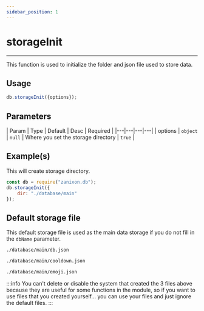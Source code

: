 ```yaml
--- 
sidebar_position: 1 
--- 
```


# storageInit
---
This function is used to initialize the folder and json file used to store data.

## Usage
```js
db.storageInit({options});
```

## Parameters
| Param | Type | Default | Desc | Required |
|---|---|---|---|
| options | `object` | `null` | Where you set the storage directory | `true` |

## Example(s)
This will create storage directory.
```js
const db = require("zanixon.db");
db.storageInit({
	dir: "./database/main"
});
```

## Default storage file 
This default storage file is used as the main data storage if you do not fill in the `dbName` parameter.
```bash title="default: db.json"
./database/main/db.json
```
```bash title="cooldown: cooldown.json"
./database/main/cooldown.json
```
```bash title="emoji: emoji.json"
./database/main/emoji.json
``` 
:::info
You can't delete or disable the system that created the 3 files above
because they are useful for some functions in the module, so if you want to use files that you created yourself... you can use your files and just ignore the default files.
:::